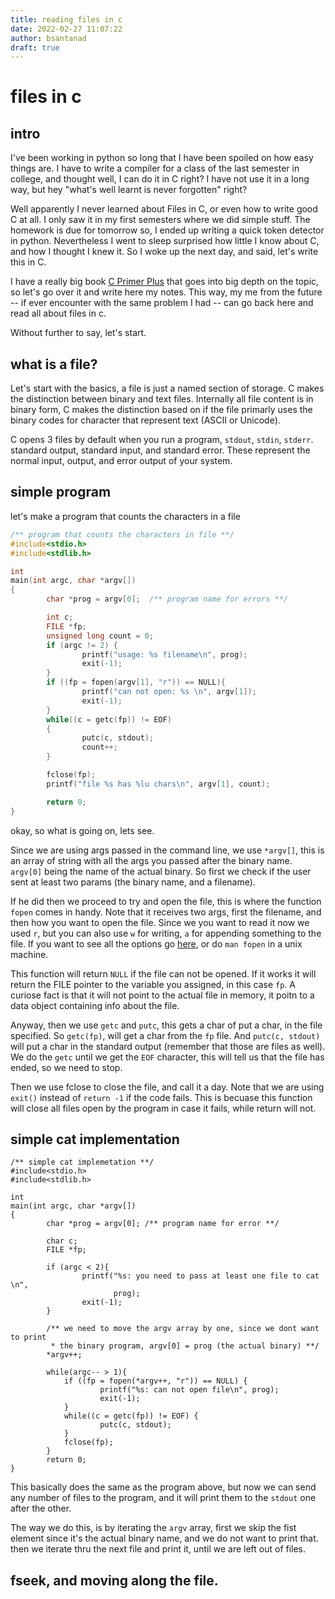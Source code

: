 ```yaml
---
title: reading files in c
date: 2022-02-27 11:07:22
author: bsantanad
draft: true
---
```


# files in c

## intro

I've been working in python so long that I have been spoiled on how easy things
are. I have to write a compiler for a class of the last semester in college,
and thought well, I can do it in C right? I have not use it in a long way, but
hey "what's well learnt is never forgotten" right?

Well apparently I never learned about Files in C, or even how to write good C
at all. I only saw it in my first semesters where we did simple stuff. The
homework is due for tomorrow so, I ended up writing a quick token detector in
python. Nevertheless I went to sleep surprised how little I know about C, and
how I thought I knew it. So I woke up the next day, and said, let's write this
in C.

I have a really big book [C Primer Plus][book] that goes into big depth on the
topic, so let's go over it and write here my notes. This way, my me from the
future -- if ever encounter with the same problem I had -- can go back here and
read all about files in c.

Without further to say, let's start.

## what is a file?

Let's start with the basics, a file is just a named section of storage. C makes
the distinction between binary and text files. Internally all file content is
in binary form, C makes the distinction based on if the file primarly uses the
binary codes for character that represent text (ASCII or Unicode).

C opens 3 files by default when you run a program, `stdout`, `stdin`, `stderr`.
standard output, standard input, and standard error. These represent the normal
input, output, and error output of your system.

## simple program

let's make a program that counts the characters in a file
```c
/** program that counts the characters in file **/
#include<stdio.h>
#include<stdlib.h>

int 
main(int argc, char *argv[])
{
        char *prog = argv[0];  /** program name for errors **/

        int c;
        FILE *fp;
        unsigned long count = 0;
        if (argc != 2) {
                printf("usage: %s filename\n", prog);
                exit(-1);
        }
        if ((fp = fopen(argv[1], "r")) == NULL){
                printf("can not open: %s \n", argv[1]);
                exit(-1);
        }
        while((c = getc(fp)) != EOF)
        {
                putc(c, stdout);
                count++;
        }

        fclose(fp);
        printf("file %s has %lu chars\n", argv[1], count);

        return 0;
}
```
okay, so what is going on, lets see.

Since we are using args passed in the command line, we use `*argv[]`, this
is an array of string with all the args you passed after the binary name.
`argv[0]` being the name of the actual binary. So first we check if the 
user sent at least two params (the binary name, and a filename). 

If he did then we proceed to try and open the file, this is where the function
`fopen` comes in handy. Note that it receives two args, first the filename,
and then how you want to open the file. Since we you want to read it now
we used `r`, but you can also use `w` for writing, `a` for appending something
to the file. If you want to see all the options go [here][fopen], or do
`man fopen` in a unix machine.

This function will return `NULL` if the file can not be opened. If it works
it will return the FILE pointer to the variable you assigned, in this case
`fp`. A curiose fact is that it will not point to the actual file in memory,
it poitn to a data object containing info about the file.

Anyway, then we use `getc` and `putc`, this gets a char of put a char, in the
file specified. So `getc(fp)`, will get a char from the `fp` file. And `putc(c,
stdout)` will put a char in the standard output (remember that those are files
as well). We do the `getc` until we get the `EOF` character, this will tell us
that the file has ended, so we need to stop.

Then we use fclose to close the file, and call it a day. Note that we are using
`exit()` instead of `return -1` if the code fails. This is becuase this
function will close all files open by the program in case it fails, while
return will not.

## simple cat implementation
```
/** simple cat implemetation **/
#include<stdio.h>
#include<stdlib.h>

int
main(int argc, char *argv[])
{
        char *prog = argv[0]; /** program name for error **/

        char c;
        FILE *fp; 

        if (argc < 2){
                printf("%s: you need to pass at least one file to cat \n",
                       prog);
                exit(-1);
        }

        /** we need to move the argv array by one, since we dont want to print 
         * the binary program, argv[0] = prog (the actual binary) **/
        *argv++; 

        while(argc-- > 1){
            if ((fp = fopen(*argv++, "r")) == NULL) {
                    printf("%s: can not open file\n", prog);
                    exit(-1);
            }
            while((c = getc(fp)) != EOF) {
                    putc(c, stdout);
            }
            fclose(fp);
        }
        return 0;
}
```
This basically does the same as the program above, but now we can send any
number of files to the program, and it will print them to the `stdout` one
after the other.

The way we do this, is by iterating the `argv` array, first we skip the fist
element since it's the actual binary name, and we do not want to print that.
then we iterate thru the next file and print it, until we are left out of
files.

## fseek, and moving along the file.




[book]: FIXME
[fopen]: https://man7.org/linux/man-pages/man3/fopen.3.html#top_of_page
